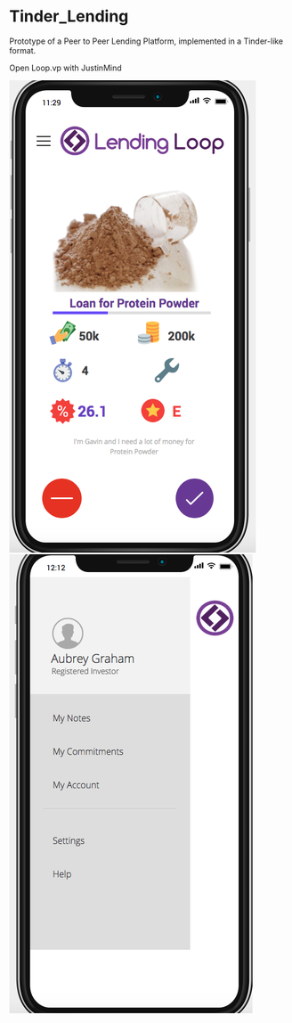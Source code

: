 # Tinder_Lending
Prototype of a Peer to Peer Lending Platform, implemented in a Tinder-like format.

Open Loop.vp with JustinMind

![Alt text](main.png?raw=true "Main Loan")
![Alt text](side.png?raw=true "Sidebar")
